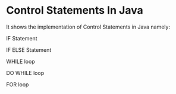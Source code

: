 # Control Statements In Java

It shows the implementation of Control Statements in Java namely:

  IF Statement
  
  IF ELSE Statement
  
  WHILE loop
  
  DO WHILE loop
  
  FOR loop
  
